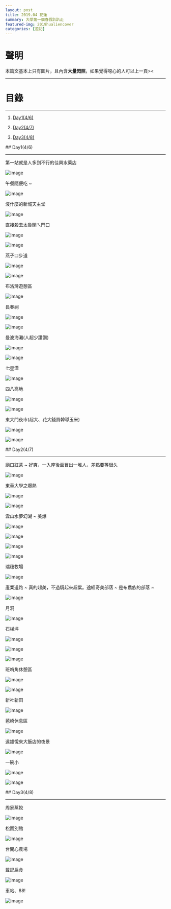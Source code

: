 ```yaml
---
layout: post
title: 2019.04 花蓮
summary: 大學第一個春假趴趴走
featured-img: 2019hualiencover
categories: [遊記]
---
```


# 聲明 

本篇文基本上只有圖片，且內含**大量閃照**，如果覺得噁心的人可以上一頁><

***

# 目錄

***

1. [Day1(4/6)](#Day1(4/6))

2. [Day2(4/7)](#Day2(4/7))

3. [Day3(4/8)](#Day3(4/8))



<a name="Day1(4/6)"/>
## Day1(4/6)
 
***

第一站就是人多到不行的佳興水菓店

![image](https://raw.githubusercontent.com/poi0905/blog/master/assets/img/posts/2019hualien_01.JPEG)

午餐隨便吃 ~

![image](https://raw.githubusercontent.com/poi0905/blog/master/assets/img/posts/2019hualien_02.JPEG)

沒什麼的新城天主堂

![image](https://raw.githubusercontent.com/poi0905/blog/master/assets/img/posts/2019hualien_03.JPEG)

直接殺去太魯閣ㄟ門口

![image](https://raw.githubusercontent.com/poi0905/blog/master/assets/img/posts/2019hualien_04.JPEG)

![image](https://raw.githubusercontent.com/poi0905/blog/master/assets/img/posts/2019hualien_05.JPEG)

燕子口步道

![image](https://raw.githubusercontent.com/poi0905/blog/master/assets/img/posts/2019hualien_06.JPEG)

![image](https://raw.githubusercontent.com/poi0905/blog/master/assets/img/posts/2019hualien_07.JPEG)

布洛灣遊憩區

![image](https://raw.githubusercontent.com/poi0905/blog/master/assets/img/posts/2019hualien_08.JPEG)

長春祠

![image](https://raw.githubusercontent.com/poi0905/blog/master/assets/img/posts/2019hualien_09.JPEG)

![image](https://raw.githubusercontent.com/poi0905/blog/master/assets/img/posts/2019hualien_10.JPEG)


曼波海灘(人超少讚讚)

![image](https://raw.githubusercontent.com/poi0905/blog/master/assets/img/posts/2019hualien_11.JPEG)

![image](https://raw.githubusercontent.com/poi0905/blog/master/assets/img/posts/2019hualien_12.JPG)

七星潭

![image](https://raw.githubusercontent.com/poi0905/blog/master/assets/img/posts/2019hualien_13.JPEG)

四八高地

![image](https://raw.githubusercontent.com/poi0905/blog/master/assets/img/posts/2019hualien_14.JPEG)

![image](https://raw.githubusercontent.com/poi0905/blog/master/assets/img/posts/2019hualien_15.JPEG)

東大門夜市(超大、花大錢買韓導玉米)

![image](https://raw.githubusercontent.com/poi0905/blog/master/assets/img/posts/2019hualien_16.JPEG)

![image](https://raw.githubusercontent.com/poi0905/blog/master/assets/img/posts/2019hualien_17.jpg)



<a name="Day2(4/7)"/>
## Day2(4/7)

***

廟口紅茶 ~ 好爽，一入座後面冒出一堆人，差點要等很久

![image](https://raw.githubusercontent.com/poi0905/blog/master/assets/img/posts/2019hualien_18.JPEG)

東華大學之爆熱

![image](https://raw.githubusercontent.com/poi0905/blog/master/assets/img/posts/2019hualien_19.JPEG)

![image](https://raw.githubusercontent.com/poi0905/blog/master/assets/img/posts/2019hualien_20.JPEG)

雲山水夢幻湖 ~ 美爆

![image](https://raw.githubusercontent.com/poi0905/blog/master/assets/img/posts/2019hualien_21.JPEG)

![image](https://raw.githubusercontent.com/poi0905/blog/master/assets/img/posts/2019hualien_22.JPEG)

![image](https://raw.githubusercontent.com/poi0905/blog/master/assets/img/posts/2019hualien_23.JPEG)

![image](https://raw.githubusercontent.com/poi0905/blog/master/assets/img/posts/2019hualien_24.JPEG)

瑞穗牧場

![image](https://raw.githubusercontent.com/poi0905/blog/master/assets/img/posts/2019hualien_25.JPEG)

產業道路 ~ 真的超美，不過騎起來超累。途經奇美部落 ~ 是布農族的部落 ~

![image](https://raw.githubusercontent.com/poi0905/blog/master/assets/img/posts/2019hualien_26.JPEG)


月洞

![image](https://raw.githubusercontent.com/poi0905/blog/master/assets/img/posts/2019hualien_27.JPEG)

石梯坪

![image](https://raw.githubusercontent.com/poi0905/blog/master/assets/img/posts/2019hualien_28.JPEG)

![image](https://raw.githubusercontent.com/poi0905/blog/master/assets/img/posts/2019hualien_29.jpg)

![image](https://raw.githubusercontent.com/poi0905/blog/master/assets/img/posts/2019hualien_30.JPEG)

班哨角休憩區

![image](https://raw.githubusercontent.com/poi0905/blog/master/assets/img/posts/2019hualien_31.JPEG)

![image](https://raw.githubusercontent.com/poi0905/blog/master/assets/img/posts/2019hualien_32.JPEG)


新社新田

![image](https://raw.githubusercontent.com/poi0905/blog/master/assets/img/posts/2019hualien_33.JPEG)

芭崎休息區

![image](https://raw.githubusercontent.com/poi0905/blog/master/assets/img/posts/2019hualien_34.JPEG)

遠雄悅來大飯店的夜景

![image](https://raw.githubusercontent.com/poi0905/blog/master/assets/img/posts/2019hualien_35.JPEG)

一碗小

![image](https://raw.githubusercontent.com/poi0905/blog/master/assets/img/posts/2019hualien_36.JPEG)

![image](https://raw.githubusercontent.com/poi0905/blog/master/assets/img/posts/2019hualien_37.JPEG)

<a name="Day3(4/8)"/>
## Day3(4/8)

***

周家蒸餃

![image](https://raw.githubusercontent.com/poi0905/blog/master/assets/img/posts/2019hualien_38.JPEG)

松園別館

![image](https://raw.githubusercontent.com/poi0905/blog/master/assets/img/posts/2019hualien_39.JPEG)

台開心農場

![image](https://raw.githubusercontent.com/poi0905/blog/master/assets/img/posts/2019hualien_40.JPEG)

戴記扁食

![image](https://raw.githubusercontent.com/poi0905/blog/master/assets/img/posts/2019hualien_41.JPEG)

車站、88!

![image](https://raw.githubusercontent.com/poi0905/blog/master/assets/img/posts/2019hualien_42.JPEG)

